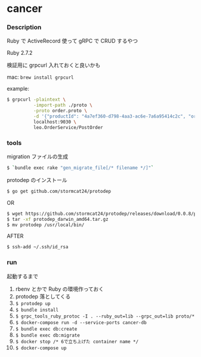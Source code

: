 # cancer

### Description

Ruby で ActiveRecord 使って gRPC で CRUD するやつ

Ruby 2.7.2

検証用に grpcurl 入れておくと良いかも

mac: `brew install grpcurl`

example:

```sh
$ grpcurl -plaintext \
          -import-path ./proto \
          -proto order.proto \
          -d '{"productId": "4a7ef360-d798-4aa3-ac6e-7a6a95414c2c", "ordererId": "b3ef5930-f849-443a-a415-21a095088568"}' \
          localhost:9030 \
          leo.OrderService/PostOrder
```

### tools

migration ファイルの生成

```sh
$ `bundle exec rake "gen_migrate_file[/* filename */]"`
```

protodep のインストール

```sh
$ go get github.com/stormcat24/protodep
```

OR

```sh
$ wget https://github.com/stormcat24/protodep/releases/download/0.0.8/protodep_darwin_amd64.tar.gz
$ tar -xf protodep_darwin_amd64.tar.gz
$ mv protodep /usr/local/bin/
```

AFTER

```sh
$ ssh-add ~/.ssh/id_rsa
```

### run

起動するまで

1. rbenv とかで Ruby の環境作っておく
2. protodep 落としてくる
3. `$ protodep up`
4. `$ bundle install`
5. `$ grpc_tools_ruby_protoc -I . --ruby_out=lib --grpc_out=lib proto/*`
6. `$ docker-compose run -d --service-ports cancer-db`
7. `$ bundle exec db:create`
8. `$ bundle exec db:migrate`
9. `$ docker stop /* 6で立ち上げた container name */`
10. `$ docker-compose up`
